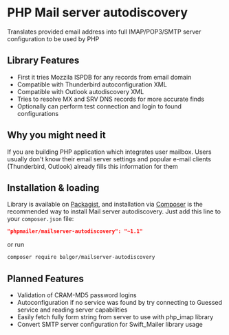 PHP Mail server autodiscovery
=========

Translates provided email address into full IMAP/POP3/SMTP server configuration to be used by PHP


## Library Features
- First it tries Mozzila ISPDB for any records from email domain
- Compatible with Thunderbird autoconfiguration XML
- Compatible with Outlook autodiscovery XML
- Tries to resolve MX and SRV DNS records for more accurate finds
- Optionally can perform test connection and login to found configurations

## Why you might need it
If you are building PHP application which integrates user mailbox. Users usually don't know their email server settings and popular e-mail clients (Thunderbird, Outlook) already fills this information for them

## Installation & loading
Library is available on [Packagist](https://packagist.org/packages/balgor/mailserver-autodiscovery), and installation via [Composer](https://getcomposer.org) is the recommended way to install Mail server autodiscovery. Just add this line to your `composer.json` file:

```json
"phpmailer/mailserver-autodiscovery": "~1.1"
```

or run

```sh
composer require balgor/mailserver-autodiscovery
```


## Planned Features
- Validation of CRAM-MD5 password logins
- Autoconfiguration if no service was found by try connecting to Guessed service and reading server capabilities
- Easily fetch fully form string from server to use with php_imap library
- Convert SMTP server configuration for Swift_Mailer library usage